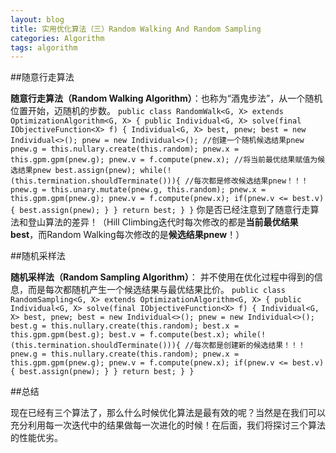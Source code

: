 ```yaml
---
layout: blog
title: 实用优化算法（三）Random Walking And Random Sampling
categories: Algorithm
tags: algorithm
---
```

##随意行走算法

**随意行走算法（Random Walking Algorithm）**：也称为“酒鬼步法”，从一个随机位置开始，迈随机的步数。
`public class RandomWalk<G, X> extends OptimizationAlgorithm<G, X> {
  public Individual<G, X> solve(final IObjectiveFunction<X> f) {
    Individual<G, X> best, pnew;
    best = new Individual<>();
    pnew = new Individual<>();
    //创建一个随机候选结果pnew
    pnew.g = this.nullary.create(this.random);
    pnew.x = this.gpm.gpm(pnew.g);
    pnew.v = f.compute(pnew.x);
    //将当前最优结果赋值为候选结果pnew
    best.assign(pnew);
    while(!(this.termination.shouldTerminate())){
      //每次都是修改候选结果pnew！！！
      pnew.g = this.unary.mutate(pnew.g, this.random);
      pnew.x = this.gpm.gpm(pnew.g);
      pnew.v = f.compute(pnew.x);
      if(pnew.v <= best.v){
        best.assign(pnew);
      }
    }
    return best;
  }
}`
你是否已经注意到了随意行走算法和登山算法的差异！（Hill Climbing迭代时每次修改的都是**当前最优结果best**，而Random Walking每次修改的是**候选结果pnew**！）

##随机采样法

**随机采样法（Random Sampling Algorithm）**： 并不使用在优化过程中得到的信息，而是每次都随机产生一个候选结果与最优结果比价。
`public class RandomSampling<G, X> extends OptimizationAlgorithm<G, X> {
  public Individual<G, X> solve(final IObjectiveFunction<X> f) {
    Individual<G, X> best, pnew;
    best = new Individual<>();
    pnew = new Individual<>();
    best.g = this.nullary.create(this.random);
    best.x = this.gpm.gpm(best.g);
    best.v = f.compute(best.x);
    while(!(this.termination.shouldTerminate())){
      //每次都是创建新的候选结果！！！
      pnew.g = this.nullary.create(this.random);
      pnew.x = this.gpm.gpm(pnew.g);
      pnew.v = f.compute(pnew.x);
      if(pnew.v <= best.v){
        best.assign(pnew);
      }
    }
    return best;
  }
}`

##总结

现在已经有三个算法了，那么什么时候优化算法是最有效的呢？当然是在我们可以充分利用每一次迭代中的结果做每一次进化的时候！在后面，我们将探讨三个算法的性能优劣。

